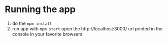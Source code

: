 # Running the app
1. do the `npm install`
2. run app with `npm start`
open the http://localhost:3000/ url printed in the console in your favorite browsers
